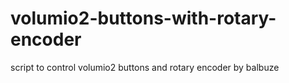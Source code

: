 # volumio2-buttons-with-rotary-encoder
script to control volumio2 buttons and rotary encoder by balbuze
